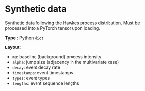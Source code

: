 # Synthetic data

Synthetic data following the Hawkes process distribution.
Must be processed into a PyTorch tensor upon loading.

**Type** : Python `dict`

**Layout**:
* `mu`: baseline (background) process intensity
* `alpha`: jump size (adjacency in the multivariate case)
* `decay`: event decay rate
* `timestamps`: event timestamps
* `types`: event types
* `lengths`: event sequence lengths